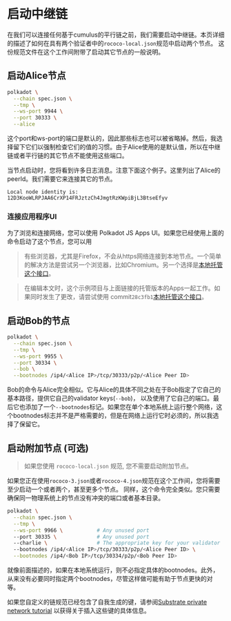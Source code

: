 # 启动中继链

在我们可以连接任何基于cumulus的平行链之前，我们需要启动中继链。本页详细的描述了如何在具有两个验证者中的`rococo-local.json`规范中启动两个节点。
这份规范文件在这个工作间附带了启动其它节点的一般说明。


## 启动Alice节点

```bash
polkadot \
  --chain spec.json \
  --tmp \
  --ws-port 9944 \
  --port 30333 \
  --alice
```

这个port和ws-port的端口是默认的，因此那些标志也可以被省略掉。然后，我选择留下它们以强制检查它们的值的习惯。由于Alice使用的是默认值，所以在中继链或者平行链的其它节点不能使用这些端口。


当节点启动时，您将看到许多日志消息。注意下面这个例子。这里列出了Alice的peerId。我们需要它来连接其它的节点。


```
Local node identity is: 12D3KooWLRPJAA6CrXP14FRJztzCh4JmgtRzKWpiBjL3BtseEfyv
```

### 连接应用程序UI

为了浏览和连接网络，您可以使用 Polkadot JS Apps UI。如果您已经使用上面的命令启动了这个节点，您可以用


> 有些浏览器，尤其是Firefox，不会从https网络连接到本地节点。一个简单的解决方法是尝试另一个浏览器，比如Chromium。另一个选择是[本地托管这个接口](https://github.com/polkadot-js/apps#development)。

> 在编辑本文时，这个示例项目与上面链接的托管版本的Apps一起工作。如果同时发生了更改，请尝试使用 commit`28c3fb1`[本地托管这个接口](https://github.com/polkadot-js/apps#development)。


## 启动Bob的节点

```bash
polkadot \
  --chain spec.json \
  --tmp \
  --ws-port 9955 \
  --port 30334 \
  --bob \
  --bootnodes /ip4/<Alice IP>/tcp/30333/p2p/<Alice Peer ID>
```

Bob的命令与Alice完全相似。它与Alice的具体不同之处在于Bob指定了它自己的基本路径，提供它自己的validator keys(`--bob`)，
以及使用了它自己的端口。最后它也添加了一个`--bootnodes`标记。如果您在单个本地系统上运行整个网络，这个bootnodes标志并不是严格需要的，但是在网络上运行它时必须的，所以我选择了保留它。


## 启动附加节点 (可选)

> 如果您使用 `rococo-local.json` 规范, 您不需要启动附加节点。

如果您正在使用`rococo-3.json`或者`rococo-4.json`规范在这个工作间，您将需要至少启动一个或者两个，甚至更多个节点。
同样，这个命令完全类似。您只需要确保同一物理系统上的节点没有冲突的端口或者基本目录。


```bash
polkadot \
  --chain spec.json \
  --tmp \
  --ws-port 9966 \           # Any unused port
  --port 30335 \             # Any unused port
  --charlie \                # The appropriate key for your validator
  --bootnodes /ip4/<Alice IP>/tcp/30333/p2p/<Alice Peer ID> \
  --bootnodes /ip4/<Bob IP>/tcp/30334/p2p/<Bob Peer ID>
```

就像前面描述的，如果在本地系统运行，则不必指定具体的bootnodes。此外，从来没有必要同时指定两个bootnodes，尽管这样做可能有助于节点更快的对等。


如果您自定义的链规范已经包含了自我生成的键，请参阅[Substrate private network tutorial](https://substrate.dev/docs/en/tutorials/start-a-private-network/customchain#add-keys-to-keystore)
以获得关于插入这些键的具体信息。

